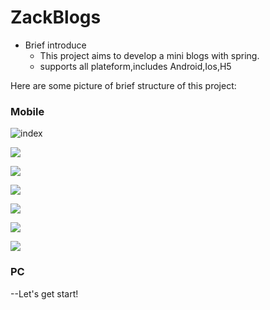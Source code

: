 # ZackBlogs

- Brief introduce
  - This project aims to develop a mini blogs with spring.
  - supports all plateform,includes Android,Ios,H5

Here are some picture of brief structure of this project:

### **Mobile**

![index](https://s1.ax1x.com/2022/03/28/qrQl6K.png)



![](https://s1.ax1x.com/2022/03/28/qrQWpq.png)





![](https://s1.ax1x.com/2022/03/29/qypNAU.png)





![](https://s1.ax1x.com/2022/03/29/qypyB6.png)





![](https://s1.ax1x.com/2022/03/29/qyp039.png)

![](https://s1.ax1x.com/2022/03/29/qype78.png)

![](https://s1.ax1x.com/2022/03/29/qypDj1.png)

### PC

--Let's get start!



